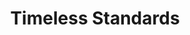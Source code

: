 ---
ee_id: '2223'
site: '1'
type: '2'
long_id: 2012-060 Timeless Standrads
url: 2012-060-timeless-standrads
year: '2012'
medium: Inkjet on Canvas
commission:
add_credit:
dims: 56 x 40 inches
pitch:
ps:
live_url:
related:
title: Timeless Standards
youtube:
imgs: "{filedir_1}timeless-standards-2012-060-full-1-database-Lisson.jpg"
subheading:
year2: '2012'
download:
add_credits:
related_code:
! '':
layout: things-i-made
---
